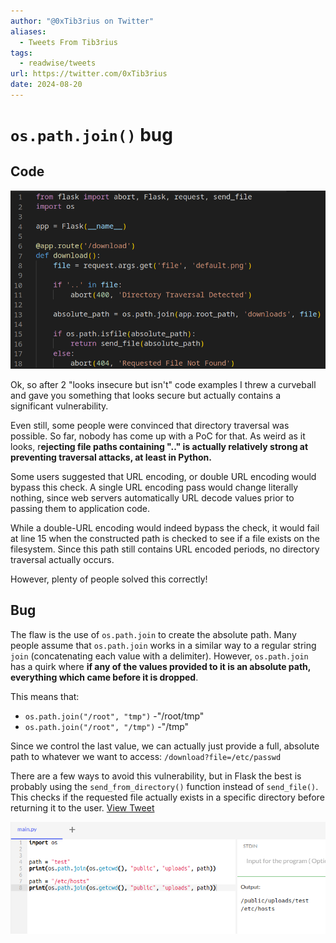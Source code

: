 ```yaml
---
author: "@0xTib3rius on Twitter"
aliases:
  - Tweets From Tib3rius
tags:
  - readwise/tweets
url: https://twitter.com/0xTib3rius
date: 2024-08-20
---
```

# `os.path.join()` bug

## Code

![](attachments/CTF-Tib3rius-twitter.png)

Ok, so after 2 "looks insecure but isn't" code examples I threw a curveball and gave you something that looks secure but actually contains a significant vulnerability.

 Even still, some people were convinced that directory traversal was possible. So far, nobody has come up with a PoC for that. As weird as it looks, r**ejecting file paths containing ".." is actually relatively strong at preventing traversal attacks, at least in Python.**
 
 Some users suggested that URL encoding, or double URL encoding would bypass this check. A single URL encoding pass would change literally nothing, since web servers automatically URL decode values prior to passing them to application code.
 
 While a double-URL encoding would indeed bypass the check, it would fail at line 15 when the constructed path is checked to see if a file exists on the filesystem. Since this path still contains URL encoded periods, no directory traversal actually occurs.
 
 However, plenty of people solved this correctly! 

## Bug 

 The flaw is the use of `os.path.join` to create the absolute path.
 Many people assume that `os.path.join` works in a similar way to a regular string `join` (concatenating each value with a delimiter). However, `os.path.join` has a quirk where **if any of the values provided to it is an absolute path, everything which came before it is dropped**.
 
 This means that:
-  `os.path.join("/root", "tmp")` -"/root/tmp"
-  `os.path.join("/root", "/tmp")` -"/tmp"
 
 Since we control the last value, we can actually just provide a full, absolute path to whatever we want to access:
 `/download?file=/etc/passwd`
 
 There are a few ways to avoid this vulnerability, but in Flask the best is probably using the `send_from_directory()` function instead of `send_file()`. This checks if the requested file actually exists in a specific directory before returning it to the user.
[View Tweet](https://twitter.com/0xTib3rius/status/1729534880336207918)

![](attachments/os-path-join-bug.png)

